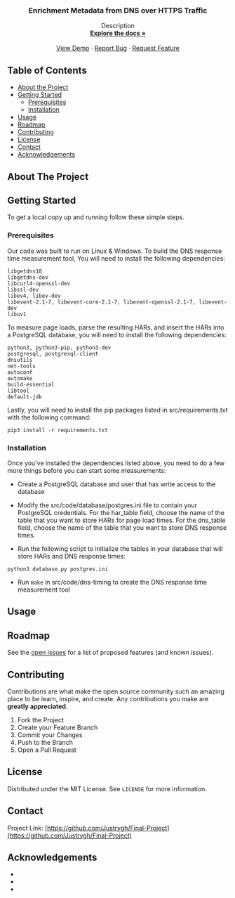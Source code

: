 <p align="center">
  <a href="https://github.com/Justrygh/Final-Project">
  </a>

  <h3 align="center">Enrichment Metadata from DNS over HTTPS Traffic</h3>

  <p align="center">
    Description
    <br />
    <a href="https://github.com/Justrygh/Final-Project"><strong>Explore the docs »</strong></a>
    <br />
    <br />
    <a href="https://github.com/Justrygh/Final-Project">View Demo</a>
    ·
    <a href="https://github.com/Justrygh/Final-Project/issues">Report Bug</a>
    ·
    <a href="https://github.com/Justrygh/Final-Project/issues">Request Feature</a>
  </p>
</p>



<!-- TABLE OF CONTENTS -->
## Table of Contents

* [About the Project](#about-the-project)
* [Getting Started](#getting-started)
  * [Prerequisites](#prerequisites)
  * [Installation](#installation)
* [Usage](#usage)
* [Roadmap](#roadmap)
* [Contributing](#contributing)
* [License](#license)
* [Contact](#contact)
* [Acknowledgements](#acknowledgements)



<!-- ABOUT THE PROJECT -->
## About The Project

<!-- GETTING STARTED -->
## Getting Started

To get a local copy up and running follow these simple steps.

### Prerequisites
Our code was built to run on Linux & Windows. To build the DNS response time measurement tool, You will need to install the following dependencies:
```
libgetdns10
libgetdns-dev
libcurl4-openssl-dev
libssl-dev
libev4, libev-dev
libevent-2.1-7, libevent-core-2.1-7, libevent-openssl-2.1-7, libevent-dev
libuv1
```

To measure page loads, parse the resulting HARs, and insert the HARs into a PostgreSQL database, you will need to install the following dependencies:
```
python3, python3-pip, python3-dev
postgresql, postgresql-client
dnsutils
net-tools
autoconf
automake
build-essential
libtool
default-jdk
```
Lastly, you will need to install the pip packages listed in src/requirements.txt with the following command:

```
pip3 install -r requirements.txt
```

### Installation

Once you've installed the dependencies listed above, you need to do a few more things before you can start some measurements:

* Create a PostgreSQL database and user that has write access to the database

* Modify the src/code/database/postgres.ini file to contain your PostgreSQL credentials. For the har_table field, choose the name of the table that you want to store HARs for page load times. For the dns_table field, choose the name of the table that you want to store DNS response times.

* Run the following script to initialize the tables in your database that will store HARs and DNS response times:

```
python3 database.py postgres.ini
```

* Run ```make``` in src/code/dns-timing to create the DNS response time measurement tool



<!-- USAGE EXAMPLES -->
## Usage



<!-- ROADMAP -->
## Roadmap

See the [open issues](https://github.com/Justrygh/Final-Project/issues) for a list of proposed features (and known issues).



<!-- CONTRIBUTING -->
## Contributing

Contributions are what make the open source community such an amazing place to be learn, inspire, and create. Any contributions you make are **greatly appreciated**.

1. Fork the Project
2. Create your Feature Branch 
3. Commit your Changes 
4. Push to the Branch 
5. Open a Pull Request



<!-- LICENSE -->
## License

Distributed under the MIT License. See `LICENSE` for more information.



<!-- CONTACT -->
## Contact

Project Link: [https://github.com/Justrygh/Final-Project](https://github.com/Justrygh/Final-Project)



<!-- ACKNOWLEDGEMENTS -->
## Acknowledgements

* []()
* []()
* []()





<!-- MARKDOWN LINKS & IMAGES -->
<!-- https://www.markdownguide.org/basic-syntax/#reference-style-links -->
[contributors-shield]: https://img.shields.io/github/contributors/github_username/repo.svg?style=flat-square
[contributors-url]: https://github.com/Justrygh/Final-Project/graphs/contributors
[forks-shield]: https://img.shields.io/github/forks/Justrygh/Final-Project.svg?style=flat-square
[forks-url]: https://github.com/Justrygh/Final-Project/network/members
[stars-shield]: https://img.shields.io/github/stars/Justrygh/Final-Project.svg?style=flat-square
[stars-url]: https://github.com/Justrygh/Final-Project/stargazers
[issues-shield]: https://img.shields.io/github/issues/Justrygh/Final-Project.svg?style=flat-square
[issues-url]: https://github.com/Justrygh/Final-Project/issues
[license-shield]: https://img.shields.io/github/license/Justrygh/Final-Project.svg?style=flat-square
[license-url]: https://github.com/Justrygh/Final-Project/blob/master/LICENSE.txt

